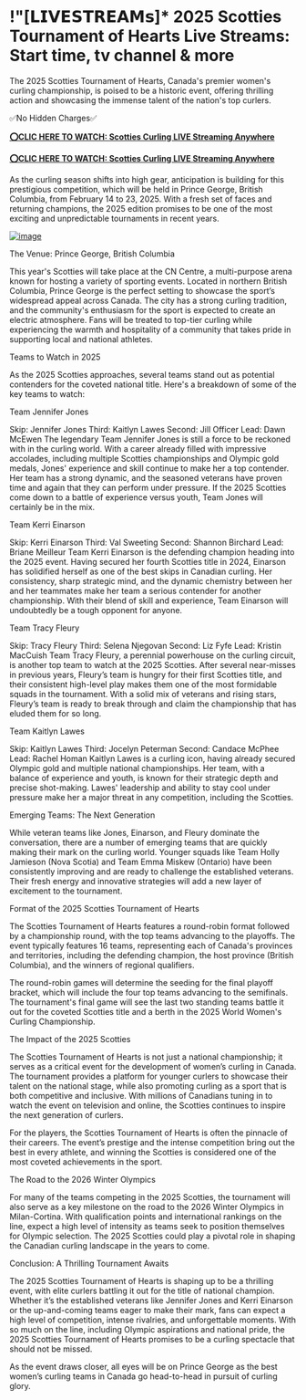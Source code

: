 # !"[𝗟𝗜𝗩𝗘𝗦𝗧𝗥𝗘𝗔𝗠𝘀]* 2025 Scotties Tournament of Hearts Live Streams: Start time, tv channel & more

The 2025 Scotties Tournament of Hearts, Canada's premier women's curling championship, is poised to be a historic event, offering thrilling action and showcasing the immense talent of the nation's top curlers.

✅No Hidden Charges✅

[**⭕CLIC HERE TO WATCH: Scotties Curling LIVE Streaming Anywhere**](https://curling.fanfanatics.live/?refd_by=a2znow)

[**⭕CLIC HERE TO WATCH: Scotties Curling LIVE Streaming Anywhere**](https://curling.fanfanatics.live/?refd_by=a2znow)

As the curling season shifts into high gear, anticipation is building for this prestigious competition, which will be held in Prince George, British Columbia, from February 14 to 23, 2025. With a fresh set of faces and returning champions, the 2025 edition promises to be one of the most exciting and unpredictable tournaments in recent years.

[![image](https://github.com/user-attachments/assets/312dcbeb-bf77-4b14-9e99-34a530a2bebc)](https://curling.fanfanatics.live/?refd_by=a2znow)

The Venue: Prince George, British Columbia

This year's Scotties will take place at the CN Centre, a multi-purpose arena known for hosting a variety of sporting events. Located in northern British Columbia, Prince George is the perfect setting to showcase the sport’s widespread appeal across Canada. The city has a strong curling tradition, and the community's enthusiasm for the sport is expected to create an electric atmosphere. Fans will be treated to top-tier curling while experiencing the warmth and hospitality of a community that takes pride in supporting local and national athletes.

Teams to Watch in 2025

As the 2025 Scotties approaches, several teams stand out as potential contenders for the coveted national title. Here's a breakdown of some of the key teams to watch:

Team Jennifer Jones

Skip: Jennifer Jones Third: Kaitlyn Lawes Second: Jill Officer Lead: Dawn McEwen The legendary Team Jennifer Jones is still a force to be reckoned with in the curling world. With a career already filled with impressive accolades, including multiple Scotties championships and Olympic gold medals, Jones' experience and skill continue to make her a top contender. Her team has a strong dynamic, and the seasoned veterans have proven time and again that they can perform under pressure. If the 2025 Scotties come down to a battle of experience versus youth, Team Jones will certainly be in the mix.

Team Kerri Einarson

Skip: Kerri Einarson Third: Val Sweeting Second: Shannon Birchard Lead: Briane Meilleur Team Kerri Einarson is the defending champion heading into the 2025 event. Having secured her fourth Scotties title in 2024, Einarson has solidified herself as one of the best skips in Canadian curling. Her consistency, sharp strategic mind, and the dynamic chemistry between her and her teammates make her team a serious contender for another championship. With their blend of skill and experience, Team Einarson will undoubtedly be a tough opponent for anyone.

Team Tracy Fleury

Skip: Tracy Fleury Third: Selena Njegovan Second: Liz Fyfe Lead: Kristin MacCuish Team Tracy Fleury, a perennial powerhouse on the curling circuit, is another top team to watch at the 2025 Scotties. After several near-misses in previous years, Fleury’s team is hungry for their first Scotties title, and their consistent high-level play makes them one of the most formidable squads in the tournament. With a solid mix of veterans and rising stars, Fleury’s team is ready to break through and claim the championship that has eluded them for so long.

Team Kaitlyn Lawes

Skip: Kaitlyn Lawes Third: Jocelyn Peterman Second: Candace McPhee Lead: Rachel Homan Kaitlyn Lawes is a curling icon, having already secured Olympic gold and multiple national championships. Her team, with a balance of experience and youth, is known for their strategic depth and precise shot-making. Lawes' leadership and ability to stay cool under pressure make her a major threat in any competition, including the Scotties.

Emerging Teams: The Next Generation

While veteran teams like Jones, Einarson, and Fleury dominate the conversation, there are a number of emerging teams that are quickly making their mark on the curling world. Younger squads like Team Holly Jamieson (Nova Scotia) and Team Emma Miskew (Ontario) have been consistently improving and are ready to challenge the established veterans. Their fresh energy and innovative strategies will add a new layer of excitement to the tournament.

Format of the 2025 Scotties Tournament of Hearts

The Scotties Tournament of Hearts features a round-robin format followed by a championship round, with the top teams advancing to the playoffs. The event typically features 16 teams, representing each of Canada's provinces and territories, including the defending champion, the host province (British Columbia), and the winners of regional qualifiers.

The round-robin games will determine the seeding for the final playoff bracket, which will include the four top teams advancing to the semifinals. The tournament's final game will see the last two standing teams battle it out for the coveted Scotties title and a berth in the 2025 World Women's Curling Championship.

The Impact of the 2025 Scotties

The Scotties Tournament of Hearts is not just a national championship; it serves as a critical event for the development of women’s curling in Canada. The tournament provides a platform for younger curlers to showcase their talent on the national stage, while also promoting curling as a sport that is both competitive and inclusive. With millions of Canadians tuning in to watch the event on television and online, the Scotties continues to inspire the next generation of curlers.

For the players, the Scotties Tournament of Hearts is often the pinnacle of their careers. The event’s prestige and the intense competition bring out the best in every athlete, and winning the Scotties is considered one of the most coveted achievements in the sport.

The Road to the 2026 Winter Olympics

For many of the teams competing in the 2025 Scotties, the tournament will also serve as a key milestone on the road to the 2026 Winter Olympics in Milan-Cortina. With qualification points and international rankings on the line, expect a high level of intensity as teams seek to position themselves for Olympic selection. The 2025 Scotties could play a pivotal role in shaping the Canadian curling landscape in the years to come.

Conclusion: A Thrilling Tournament Awaits

The 2025 Scotties Tournament of Hearts is shaping up to be a thrilling event, with elite curlers battling it out for the title of national champion. Whether it’s the established veterans like Jennifer Jones and Kerri Einarson or the up-and-coming teams eager to make their mark, fans can expect a high level of competition, intense rivalries, and unforgettable moments. With so much on the line, including Olympic aspirations and national pride, the 2025 Scotties Tournament of Hearts promises to be a curling spectacle that should not be missed.

As the event draws closer, all eyes will be on Prince George as the best women’s curling teams in Canada go head-to-head in pursuit of curling glory.
